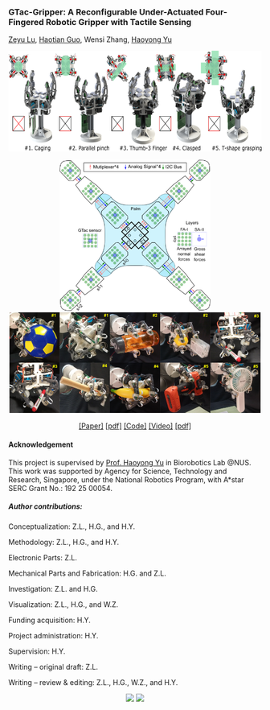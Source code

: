 ### GTac-Gripper: A Reconfigurable Under-Actuated Four-Fingered Robotic Gripper with Tactile Sensing

<a href="https://roobooot.github.io/">Zeyu Lu</a>, 
<a href="https://wiki.nus.edu.sg/display/biorobotics/2021/01/13/Guo+Haotian">Haotian Guo</a>, 
Wensi Zhang,
<a href="https://cde.nus.edu.sg/bme/staff/dr-yuhy/">Haoyong Yu</a>


<p align="center">
<img height="200" src="./src/img/gtac_gripper_mode.png">
</p>

<p align="center">
<img height="300" src="./src/img/gtac_sensing_white.png">
<img height="200" src="./src/img/fig_reconfigurable_mech.png">
</p>

<p align="center">
    <a href="https://doi.org/10.1109/LRA.2022.3181370">[Paper]</a>
	<a href="https://drive.google.com/file/d/1L_ox6iwC_qF6Yhz8cgCkkZ46yHV4SpWS/view?usp=sharing">[pdf]</a>
    <a href="https://github.com/roobooot/GTac_/tree/main/software/GTac_Gripper">[Code]</a>
    <a href="https://youtu.be/44X5uXroEYc">[Video]</a>
    <a href="https://drive.google.com/file/d/1L_ox6iwC_qF6Yhz8cgCkkZ46yHV4SpWS/view">[pdf]</a>
</p>


#### Acknowledgement
This project is supervised by <a href="https://www.eng.nus.edu.sg/bme/staff/dr-yuhy/">Prof. Haoyong Yu</a> in Biorobotics Lab @NUS. This work was supported by Agency for Science, Technology and
Research, Singapore, under the National Robotics Program, with A*star
SERC Grant No.: 192 25 00054.

##### Author contributions:
Conceptualization: Z.L., H.G., and H.Y.

Methodology: Z.L., H.G., and H.Y.

Electronic Parts: Z.L.

Mechanical Parts and Fabrication: H.G. and Z.L.

Investigation: Z.L. and H.G. 

Visualization: Z.L., H.G., and W.Z. 

Funding acquisition: H.Y.

Project administration: H.Y.

Supervision: H.Y.

Writing – original draft: Z.L. 

Writing – review & editing: Z.L., H.G., W.Z., and H.Y.



<p align="center">
<img height="150" src="https://www.nus.edu.sg/images/default-source/identity-images/NUS_logo_full-horizontal.jpg">
<img height="150" src="https://drive.google.com/uc?export=view&id=1Cqy7TcEdQhd3ei9ZWByqffgxWaIrCbbO">
</p>
